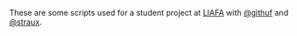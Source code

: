 These are some scripts used for a student project at
[LIAFA](//www.liafa.univ-paris-diderot.fr/) with
[@githuf](//github.com/githof) and [@straux](//github.com/straux).
